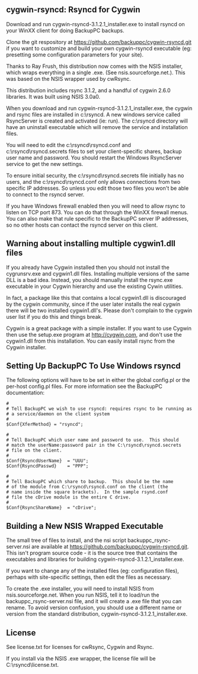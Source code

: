 ## cygwin-rsyncd: Rsyncd for Cygwin

Download and run cygwin-rsyncd-3.1.2.1_installer.exe to install
rsyncd on your WinXX client for doing BackupPC backups.

Clone the git respository at https://github.com/backuppc/cygwin-rsyncd.git
if you want to customize and build your own cygwin-rsyncd executable
(eg: presetting some configuration parameters for your site).

Thanks to Ray Frush, this distribution now comes with the NSIS installer,
which wraps everything in a single .exe.  (See nsis.sourceforge.net.).
This was based on the NSIS wrapper used by cwRsync.

This distribution includes rsync 3.1.2, and a handful of cygwin 2.6.0
libraries.  It was built using NSIS 3.0a0.

When you download and run cygwin-rsyncd-3.1.2.1_installer.exe, the
cygwin and rsync files are installed in c:\rsyncd.  A new windows
service called RsyncServer is created and activated (ie: run).  The
c:\rsyncd directory will have an uninstall executable which will
remove the service and installation files.

You will need to edit the c:\rsyncd\rsyncd.conf and
c:\rsyncd\rsyncd.secrets files to set your client-specific shares,
backup user name and password.  You should restart the Windows
RsyncServer service to get the new settings.

To ensure initial security, the c:\rsyncd\rsyncd.secrets file
initially has no users, and the c:\rsyncd\rsyncd.conf only allows
connections from two specific IP addresses.  So unless you edit
those two files you won't be able to connect to the rsyncd server.

If you have Windows firewall enabled then you will need to allow
rsync to listen on TCP port 873.  You can do that through the WinXX
firewall menus.  You can also make that rule specific to the BackupPC
server IP addresses, so no other hosts can contact the rsyncd server
on this client.

## Warning about installing multiple cygwin1.dll files

If you already have Cygwin installed then you should not
install the cygrunsrv.exe and cygwin1.dll files. Installing
multiple versions of the same DLL is a bad idea. Instead, you
should manually install the rsync.exe executable in your Cygwin
hierarchy and use the existing Cywin utilities.

In fact, a package like this that contains a local cygwin1.dll
is discouraged by the cygwin community, since if the user later
installs the real cygwin there will be two installed cygwin1.dll's.
Please don't complain to the cygwin user list if you do this
and things break.

Cygwin is a great package with a simple installer.  If you want
to use Cygwin then use the setup.exe program at http://cygwin.com,
and don't use the cygwin1.dll from this installation.  You can
easily install rsync from the Cygwin installer.

## Setting Up BackupPC To Use Windows rsyncd

The following options will have to be set in either the global
config.pl or the per-host config.pl files. For more information
see the BackupPC documentation:

    #
    # Tell BackupPC we wish to use rsyncd: requires rsync to be running as 
    # a service/daemon on the client system
    #
    $Conf{XferMethod} = "rsyncd";

    #
    # Tell BackupPC which user name and password to use.  This should
    # match the userName:password pair in the C:\rsyncd\rsyncd.secrets
    # file on the client.
    #
    $Conf{RsyncdUserName}  = "UUU";
    $Conf{RsyncdPasswd}    = "PPP";

    #
    # Tell BackupPC which share to backup.  This should be the name
    # of the module from C:\rsyncd\rsyncd.conf on the client (the
    # name inside the square brackets).  In the sample rsynd.conf
    # file the cDrive module is the entire C drive.
    #
    $Conf{RsyncShareName}  = "cDrive";

## Building a New NSIS Wrapped Executable

The small tree of files to install, and the nsi script backuppc_rsync-server.nsi
are available at https://github.com/backuppc/cygwin-rsyncd.git.  This isn't
program source code - it is the source tree that contains the executables
and libraries for building cygwin-rsyncd-3.1.2.1_installer.exe.

If you want to change any of the installed files (eg: configuration files),
perhaps with site-specific settings, then edit the files as necessary.

To create the .exe installer, you will need to install NSIS from nsis.sourceforge.net.
When you run NSIS, tell it to load/run the backuppc_rsync-server.nsi file, and it
will create a .exe file that you can rename.  To avoid version confusion, you
should use a different name or version from the standard distribution,
cygwin-rsyncd-3.1.2.1_installer.exe.

## License

See license.txt for licenses for cwRsync, Cygwin and Rsync.

If you install via the NSIS .exe wrapper, the license file will be C:\rsyncd\license.txt.
